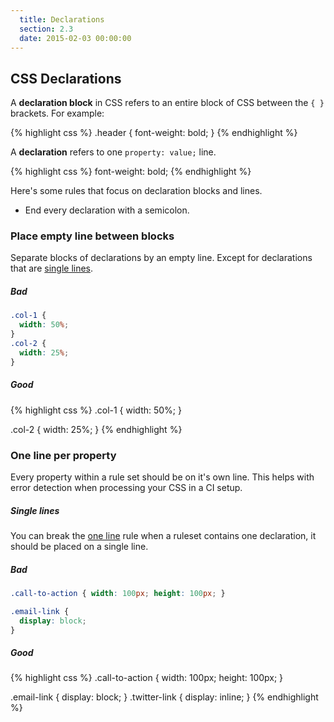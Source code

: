 ```yaml
---
  title: Declarations
  section: 2.3
  date: 2015-02-03 00:00:00
---
```


## CSS Declarations

A **declaration block** in CSS refers to an entire block of CSS between the `{ }` brackets. For example:

{% highlight css %}
.header {
  font-weight: bold;
}
{% endhighlight %}

A **declaration** refers to one `property: value;` line.

{% highlight css %}
font-weight: bold;
{% endhighlight %}

Here's some rules that focus on declaration blocks and lines.

* End every declaration with a semicolon.

### Place empty line between blocks

Separate blocks of declarations by an empty line. Except for declarations that are [single lines](#single-lines).

##### Bad

```css
.col-1 {
  width: 50%;
}
.col-2 {
  width: 25%;
}
```

##### Good

{% highlight css %}
.col-1 {
  width: 50%;
}

.col-2 {
  width: 25%;
}
{% endhighlight %}

### One line per property

Every property within a rule set should be on it's own line. This helps with error detection when processing your CSS in a CI setup.


##### Single lines

You can break the [one line](#one-line-per-property) rule when a ruleset contains one declaration, it should be placed on a single line.

##### Bad

```css
.call-to-action { width: 100px; height: 100px; }

.email-link {
  display: block;
}
```

##### Good

{% highlight css %}
.call-to-action {
  width: 100px;
  height: 100px;
}

.email-link   { display: block; }
.twitter-link { display: inline; }
{% endhighlight %}
